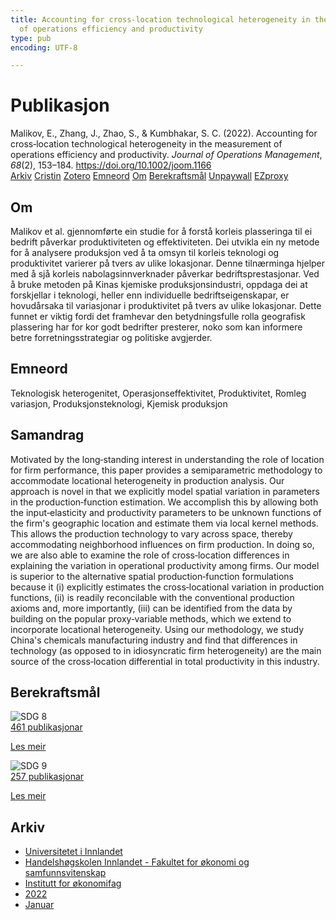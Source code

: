 ```yaml
---
title: Accounting for cross‐location technological heterogeneity in the measurement
  of operations efficiency and productivity
type: pub
encoding: UTF-8

---
```

<h1>Publikasjon</h1>
<article id="csl-bib-container-CDJYQ3SS" class="csl-bib-container">
  <div class="csl-bib-body"> <div class="csl-entry">Malikov, E., Zhang, J., Zhao, S., &#38; Kumbhakar, S. C. (2022). Accounting for cross‐location technological heterogeneity in the measurement of operations efficiency and productivity. <i>Journal of Operations Management</i>, <i>68</i>(2), 153–184. <a href="https://doi.org/10.1002/joom.1166">https://doi.org/10.1002/joom.1166</a></div> </div>
  <div class="csl-bib-buttons">
    <a href="#taxonomy-article-CDJYQ3SS" alt="archive" class="csl-bib-button">Arkiv</a>
    <a href="https://app.cristin.no/results/show.jsf?id=1978794" alt="Cristin" class="csl-bib-button">Cristin</a>
    <a href="http://zotero.org/groups/5881554/items/CDJYQ3SS" alt="Zotero" class="csl-bib-button">Zotero</a>
    <a href="#keywords-article-CDJYQ3SS" alt="keywords" class="csl-bib-button">Emneord</a>
    <a href="#about-article-CDJYQ3SS" alt="about_pub" class="csl-bib-button">Om</a>
    <a href="#sdg-article-CDJYQ3SS" alt="sdg" class="csl-bib-button">Berekraftsmål</a>
    <a href="https://arxiv.org/pdf/2302.13430" alt="Unpaywall" class="csl-bib-button">Unpaywall</a>
    <a href="https://arxiv.org/pdf/2302.13430" alt="EZproxy" class="csl-bib-button">EZproxy</a>
  </div>
  <div id="csl-bib-meta-container-CDJYQ3SS"></div>
</article>
<div id="csl-bib-meta-CDJYQ3SS" class="csl-bib-meta">
  <article id="about-article-CDJYQ3SS" class="about_pub-article">
    <h1>Om</h1>
    Malikov et al. gjennomførte ein studie for å forstå korleis plasseringa til ei bedrift påverkar produktiviteten og effektiviteten. Dei utvikla ein ny metode for å analysere produksjon ved å ta omsyn til korleis teknologi og produktivitet varierer på tvers av ulike lokasjonar. Denne tilnærminga hjelper med å sjå korleis nabolagsinnverknader påverkar bedriftsprestasjonar. Ved å bruke metoden på Kinas kjemiske produksjonsindustri, oppdaga dei at forskjellar i teknologi, heller enn individuelle bedriftseigenskapar, er hovudårsaka til variasjonar i produktivitet på tvers av ulike lokasjonar. Dette funnet er viktig fordi det framhevar den betydningsfulle rolla geografisk plassering har for kor godt bedrifter presterer, noko som kan informere betre forretningsstrategiar og politiske avgjerder.
  </article>
  <article id="keywords-article-CDJYQ3SS" class="keywords-article">
    <h1>Emneord</h1>
    Teknologisk heterogenitet, Operasjonseffektivitet, Produktivitet, Romleg variasjon, Produksjonsteknologi, Kjemisk produksjon
  </article>
  <article id="abstract-article-CDJYQ3SS" class="abstract-article">
    <h1>Samandrag</h1>
    Motivated by the long‐standing interest in understanding the role of location for firm performance, this paper provides a semiparametric methodology to accommodate locational heterogeneity in production analysis. Our approach is novel in that we explicitly model spatial variation in parameters in the production‐function estimation. We accomplish this by allowing both the input‐elasticity and productivity parameters to be unknown functions of the firm's geographic location and estimate them via local kernel methods. This allows the production technology to vary across space, thereby accommodating neighborhood influences on firm production. In doing so, we are also able to examine the role of cross‐location differences in explaining the variation in operational productivity among firms. Our model is superior to the alternative spatial production‐function formulations because it (i) explicitly estimates the cross‐locational variation in production functions, (ii) is readily reconcilable with the conventional production axioms and, more importantly, (iii) can be identified from the data by building on the popular proxy‐variable methods, which we extend to incorporate locational heterogeneity. Using our methodology, we study China's chemicals manufacturing industry and find that differences in technology (as opposed to in idiosyncratic firm heterogeneity) are the main source of the cross‐location differential in total productivity in this industry.
  </article>
  <article id="sdg-article-CDJYQ3SS" class="sdg-article">
    <h1>Berekraftsmål</h1>
    <div class="sdg-container"><div id="sdg8" class="sdg">
        <img src="{{< params subfolder >}}images/sdg/sdg08_nn.png" class="image" alt="SDG 8">
        <div class="sdg-overlay">
          <a href="/nn/archive/?key=?sdg=8#archive" class="sdg-publication-count"><span>461</span> publikasjonar</a>
          <p><a href="https://fn.no/om-fn/fns-baerekraftsmaal/anstendig-arbeid-og-oekonomisk-vekst?lang=nno-NO" class="sdg-read-more">Les meir</a></p>
        </div>
      </div> <div id="sdg9" class="sdg">
        <img src="{{< params subfolder >}}images/sdg/sdg09_nn.png" class="image" alt="SDG 9">
        <div class="sdg-overlay">
          <a href="/nn/archive/?key=?sdg=9#archive" class="sdg-publication-count"><span>257</span> publikasjonar</a>
          <p><a href="https://fn.no/om-fn/fns-baerekraftsmaal/industri-innovasjon-og-infrastruktur?lang=nno-NO" class="sdg-read-more">Les meir</a></p>
        </div>
      </div></div>
  </article>
  <article id="taxonomy-article-CDJYQ3SS" class="taxonomy-article">
    <h1>Arkiv</h1>
    <ul>
      <li>
        <a href="/nn/archive/?key=3DCRN523">Universitetet i Innlandet</a>
      </li>
      <li>
        <a href="/nn/archive/?key=DU8Q9LN9">Handelshøgskolen Innlandet - Fakultet for økonomi og samfunnsvitenskap</a>
      </li>
      <li>
        <a href="/nn/archive/?key=3IQA89I8">Institutt for økonomifag</a>
      </li>
      <li>
        <a href="/nn/archive/?key=6THNNMZZ">2022</a>
      </li>
      <li>
        <a href="/nn/archive/?key=UVMJ4AMR">Januar</a>
      </li>
    </ul>
  </article>
</div>
